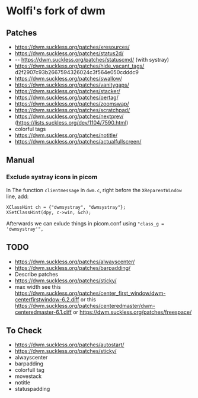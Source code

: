 # Wolfi's fork of dwm

## Patches

* https://dwm.suckless.org/patches/xresources/
* https://dwm.suckless.org/patches/status2d/
* -- https://dwm.suckless.org/patches/statuscmd/ (with systray)
* https://dwm.suckless.org/patches/hide_vacant_tags/ d2f2907c93b2667594326024c3f564e050cdddc9
* https://dwm.suckless.org/patches/swallow/
* https://dwm.suckless.org/patches/vanitygaps/
* https://dwm.suckless.org/patches/stacker/
* https://dwm.suckless.org/patches/pertag/
* https://dwm.suckless.org/patches/zoomswap/
* https://dwm.suckless.org/patches/scratchpad/
* https://dwm.suckless.org/patches/nextprev/ (https://lists.suckless.org/dev/1104/7590.html)
* colorful tags
* https://dwm.suckless.org/patches/notitle/
* https://dwm.suckless.org/patches/actualfullscreen/

## Manual

### Exclude systray icons in picom

In The function `clientmessage` in `dwm.c`, right before the `XReparentWindow` line, add:
```
XClassHint ch = {"dwmsystray", "dwmsystray"};
XSetClassHint(dpy, c->win, &ch);
```

Afterwards we can exlude things in picom.conf using `"class_g = 'dwmsystray'",`

## TODO

* https://dwm.suckless.org/patches/alwayscenter/
* https://dwm.suckless.org/patches/barpadding/
* Describe patches
* https://dwm.suckless.org/patches/sticky/
* max width see this https://dwm.suckless.org/patches/center_first_window/dwm-centerfirstwindow-6.2.diff or this https://dwm.suckless.org/patches/centeredmaster/dwm-centeredmaster-6.1.diff or https://dwm.suckless.org/patches/freespace/

## To Check

* https://dwm.suckless.org/patches/autostart/
* https://dwm.suckless.org/patches/sticky/
* alwayscenter
* barpadding
* colorfull tag
* movestack
* notitle
* statuspadding


